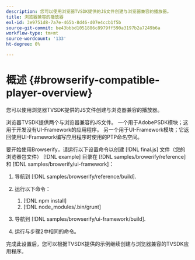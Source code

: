 ```yaml
---
description: 您可以使用浏览器TVSDK提供的JS文件创建与浏览器兼容的播放器。
title: 浏览器兼容的播放器
exl-id: 3e9751d8-7a7e-465b-8d46-d07e4ccb1f5b
source-git-commit: be43bbbd1051886c8979ff590a3197b2a7249b6a
workflow-type: tm+mt
source-wordcount: '133'
ht-degree: 0%

---
```


# 概述 {#browserify-compatible-player-overview}

您可以使用浏览器TVSDK提供的JS文件创建与浏览器兼容的播放器。

浏览器TVSDK提供两个与浏览器兼容的JS文件。 一个用于AdobePSDK模块；这用于开发没有UI-Framework的应用程序。 另一个用于UI-Framework模块；它返回使用UI-Framework编写应用程序时使用的PTP命名空间。

要开始使用Browserify，请运行以下设置命令以创建 [!DNL final.js] 文件（您的浏览器包文件） [!DNL example] 目录在 [!DNL samples/browerify/reference] 和 [!DNL samples/browerify/ui-framework]：

1. 导航到 [!DNL samples/browserify/reference/build].
1. 运行以下命令：

   1. [!DNL npm install]
   1. [!DNL node_modules/.bin/grunt]

1. 导航到 [!DNL samples/browserify/ui-framework/build].
1. 运行与步骤2中相同的命令。

完成此设置后，您可以根据TVSDK提供的示例继续创建与浏览器兼容的TVSDK应用程序。
